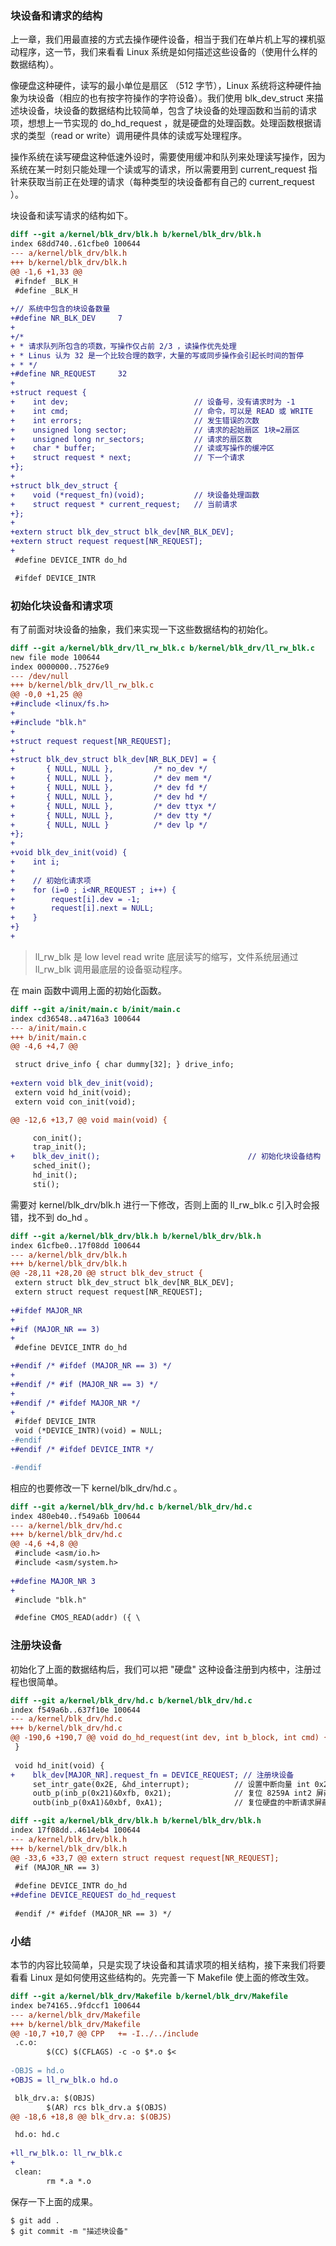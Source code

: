 ### 块设备和请求的结构

上一章，我们用最直接的方式去操作硬件设备，相当于我们在单片机上写的裸机驱动程序，这一节，我们来看看 Linux 系统是如何描述这些设备的（使用什么样的数据结构）。

像硬盘这种硬件，读写的最小单位是扇区 （512 字节），Linux 系统将这种硬件抽象为块设备（相应的也有按字符操作的字符设备）。我们使用 blk_dev_struct 来描述块设备，块设备的数据结构比较简单，包含了块设备的处理函数和当前的请求项，想想上一节实现的 do_hd_request ，就是硬盘的处理函数。处理函数根据请求的类型（read or write）调用硬件具体的读或写处理程序。

操作系统在读写硬盘这种低速外设时，需要使用缓冲和队列来处理读写操作，因为系统在某一时刻只能处理一个读或写的请求，所以需要用到 current_request 指针来获取当前正在处理的请求（每种类型的块设备都有自己的 current_request ）。

块设备和读写请求的结构如下。

```diff
diff --git a/kernel/blk_drv/blk.h b/kernel/blk_drv/blk.h
index 68dd740..61cfbe0 100644
--- a/kernel/blk_drv/blk.h
+++ b/kernel/blk_drv/blk.h
@@ -1,6 +1,33 @@
 #ifndef _BLK_H
 #define _BLK_H
 
+// 系统中包含的块设备数量
+#define NR_BLK_DEV     7
+
+/*
+ * 请求队列所包含的项数，写操作仅占前 2/3 ，读操作优先处理
+ * Linus 认为 32 是一个比较合理的数字，大量的写或同步操作会引起长时间的暂停
+ * */
+#define NR_REQUEST     32
+
+struct request {
+    int dev;                            // 设备号，没有请求时为 -1
+    int cmd;                            // 命令，可以是 READ 或 WRITE
+    int errors;                         // 发生错误的次数
+    unsigned long sector;               // 请求的起始扇区 1块=2扇区
+    unsigned long nr_sectors;           // 请求的扇区数
+    char * buffer;                      // 读或写操作的缓冲区
+    struct request * next;              // 下一个请求
+};
+
+struct blk_dev_struct {
+    void (*request_fn)(void);           // 块设备处理函数
+    struct request * current_request;   // 当前请求
+};
+
+extern struct blk_dev_struct blk_dev[NR_BLK_DEV];
+extern struct request request[NR_REQUEST];
+
 #define DEVICE_INTR do_hd

 #ifdef DEVICE_INTR
```

### 初始化块设备和请求项

有了前面对块设备的抽象，我们来实现一下这些数据结构的初始化。

```diff
diff --git a/kernel/blk_drv/ll_rw_blk.c b/kernel/blk_drv/ll_rw_blk.c
new file mode 100644
index 0000000..75276e9
--- /dev/null
+++ b/kernel/blk_drv/ll_rw_blk.c
@@ -0,0 +1,25 @@
+#include <linux/fs.h>
+
+#include "blk.h"
+
+struct request request[NR_REQUEST];
+
+struct blk_dev_struct blk_dev[NR_BLK_DEV] = {
+       { NULL, NULL },         /* no_dev */
+       { NULL, NULL },         /* dev mem */
+       { NULL, NULL },         /* dev fd */
+       { NULL, NULL },         /* dev hd */
+       { NULL, NULL },         /* dev ttyx */
+       { NULL, NULL },         /* dev tty */
+       { NULL, NULL }          /* dev lp */
+};
+
+void blk_dev_init(void) {
+    int i;
+
+    // 初始化请求项
+    for (i=0 ; i<NR_REQUEST ; i++) {
+        request[i].dev = -1;
+        request[i].next = NULL;
+    }
+}
+
```

> ll_rw_blk 是 low level read write 底层读写的缩写，文件系统层通过 ll_rw_blk 调用最底层的设备驱动程序。

在 main 函数中调用上面的初始化函数。

```diff
diff --git a/init/main.c b/init/main.c
index cd36548..a4716a3 100644
--- a/init/main.c
+++ b/init/main.c
@@ -4,6 +4,7 @@

 struct drive_info { char dummy[32]; } drive_info;
 
+extern void blk_dev_init(void);
 extern void hd_init(void);
 extern void con_init(void);

@@ -12,6 +13,7 @@ void main(void) {

     con_init();
     trap_init();
+    blk_dev_init();                                 // 初始化块设备结构
     sched_init();
     hd_init();
     sti();
```

需要对 kernel/blk_drv/blk.h 进行一下修改，否则上面的 ll_rw_blk.c 引入时会报错，找不到 do_hd 。

```diff
diff --git a/kernel/blk_drv/blk.h b/kernel/blk_drv/blk.h
index 61cfbe0..17f08dd 100644
--- a/kernel/blk_drv/blk.h
+++ b/kernel/blk_drv/blk.h
@@ -28,11 +28,20 @@ struct blk_dev_struct {
 extern struct blk_dev_struct blk_dev[NR_BLK_DEV];
 extern struct request request[NR_REQUEST];
 
+#ifdef MAJOR_NR
+
+#if (MAJOR_NR == 3)
+
 #define DEVICE_INTR do_hd

+#endif /* #ifdef (MAJOR_NR == 3) */
+
+#endif /* #if (MAJOR_NR == 3) */
+
+#endif /* #ifdef MAJOR_NR */
+
 #ifdef DEVICE_INTR
 void (*DEVICE_INTR)(void) = NULL;
-#endif
+#endif /* #ifdef DEVICE_INTR */

-#endif
```

相应的也要修改一下 kernel/blk_drv/hd.c 。

```diff
diff --git a/kernel/blk_drv/hd.c b/kernel/blk_drv/hd.c
index 480eb40..f549a6b 100644
--- a/kernel/blk_drv/hd.c
+++ b/kernel/blk_drv/hd.c
@@ -4,6 +4,8 @@
 #include <asm/io.h>
 #include <asm/system.h>
 
+#define MAJOR_NR 3
+
 #include "blk.h"

 #define CMOS_READ(addr) ({ \
```

### 注册块设备

初始化了上面的数据结构后，我们可以把 "硬盘" 这种设备注册到内核中，注册过程也很简单。

```diff
diff --git a/kernel/blk_drv/hd.c b/kernel/blk_drv/hd.c
index f549a6b..637f10e 100644
--- a/kernel/blk_drv/hd.c
+++ b/kernel/blk_drv/hd.c
@@ -190,6 +190,7 @@ void do_hd_request(int dev, int b_block, int cmd) {
 }
 
 void hd_init(void) {
+    blk_dev[MAJOR_NR].request_fn = DEVICE_REQUEST; // 注册块设备
     set_intr_gate(0x2E, &hd_interrupt);          // 设置中断向量 int 0x2e
     outb_p(inb_p(0x21)&0xfb, 0x21);              // 复位 8259A int2 屏蔽位，允许从片发中断信号
     outb(inb_p(0xA1)&0xbf, 0xA1);                // 复位硬盘的中断请求屏蔽位，允许硬盘控制器发送中断请求信号

```

```diff
diff --git a/kernel/blk_drv/blk.h b/kernel/blk_drv/blk.h
index 17f08dd..4614eb4 100644
--- a/kernel/blk_drv/blk.h
+++ b/kernel/blk_drv/blk.h
@@ -33,6 +33,7 @@ extern struct request request[NR_REQUEST];
 #if (MAJOR_NR == 3)
 
 #define DEVICE_INTR do_hd
+#define DEVICE_REQUEST do_hd_request
 
 #endif /* #ifdef (MAJOR_NR == 3) */
```

### 小结

本节的内容比较简单，只是实现了块设备和其请求项的相关结构，接下来我们将要看看 Linux 是如何使用这些结构的。先完善一下 Makefile 使上面的修改生效。

```diff
diff --git a/kernel/blk_drv/Makefile b/kernel/blk_drv/Makefile
index be74165..9fdccf1 100644
--- a/kernel/blk_drv/Makefile
+++ b/kernel/blk_drv/Makefile
@@ -10,7 +10,7 @@ CPP   += -I../../include
 .c.o:
        $(CC) $(CFLAGS) -c -o $*.o $<
 
-OBJS = hd.o
+OBJS = ll_rw_blk.o hd.o

 blk_drv.a: $(OBJS)
        $(AR) rcs blk_drv.a $(OBJS)
@@ -18,6 +18,8 @@ blk_drv.a: $(OBJS)

 hd.o: hd.c
 
+ll_rw_blk.o: ll_rw_blk.c
+
 clean:
        rm *.a *.o
```

保存一下上面的成果。

```shell
$ git add .
$ git commit -m "描述块设备"
```